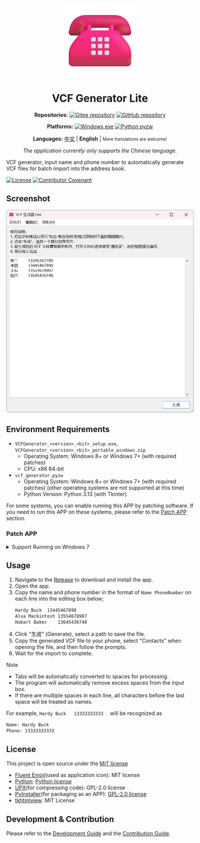<div align="center">
<img src="./docs/images/icon.png" width="192" alt="App icon" />

# VCF Generator Lite

**Repositories:**
[![Gitee repository](https://img.shields.io/badge/Gitee-repository-C71D23?logo=gitee)][RepositoryOnGitee]
[![GitHub repository](https://img.shields.io/badge/GitHub-repository-0969da?logo=github)][RepositoryOnGithub]

**Platforms:**
[![Windows exe](https://img.shields.io/badge/Windows-exe-0078D4?logo=windows)][ReleaseOnGitee]
[![Python pyzw](https://img.shields.io/badge/Python-pyzw-3776AB?logo=python&logoColor=f5f5f5)][ReleaseOnGitee]

**Languages:**
[中文](./README.zh.md) |
**English** |
<small>More translations are welcome!</small>

_The application currently only supports the Chinese language._

</div>

VCF generator, input name and phone number to automatically generate VCF files for batch import into the address book.

[![License](https://img.shields.io/github/license/HelloTool/VCFGeneratorLiteForTkinter)](./LICENSE)
[![Contributor Covenant](https://img.shields.io/badge/Contributor%20Covenant-2.1-4baaaa.svg)](./CODE_OF_CONDUCT.md)

## Screenshot

<img src="./docs/images/screenshots/Snipaste_2025-02-08_10-30-21.png" width="600" alt="Snipaste_2025-02-08_10-30-21.png" />

## Environment Requirements

- `VCFGenerator_<version>_<bit>_setup.exe`, `VCFGenerator_<version>_<bit>_portable_windows.zip`
  - Operating System: Windows 8+ or Windows 7+ (with required patches)
  - CPU: x86 64-bit
- `vcf_generator.pyzw`
  - Operating System: Windows 8+ or Windows 7+ (with required patches) (other operating systems are not supported at this time)
  - Python Version: Python 3.13 (with Tkinter)

For some systems, you can enable running this APP by patching software. If you need to run this APP on these systems, please refer to the [Patch APP](#patch-app) section.

### Patch APP

<details>
<summary>Support Running on Windows 7</summary>

1. Download `python313.dll` and `api-ms-win-core-path-l1-1-0.dll` compatible with Windows 7;
    - You can choose to download these two files from the [PythonWin7][PythonWin7RepositoryOnGithub] repository.
2. Install the software, go to the `_internal` directory in the installation folder, and overwrite the above two DLLs.

</details>

## Usage

1. Navigate to the [Release][ReleaseOnGithub] to download and install the app.
2. Open the app.
3. Copy the name and phone number in the format of `Name PhoneNumber` on each line into the editing box below;
    ```text
    Hardy Buck	13445467890
    Alva Mackintosh	13554678907
    Hobart Baker	13645436748
    ```
4. Click "生成" (Generate), select a path to save the file.
5. Copy the generated VCF file to your phone, select "Contacts" when opening the file, and then follow the prompts.
6. Wait for the import to complete.

> [!NOTE]
>
> - Tabs will be automatically converted to spaces for processing.
> - The program will automatically remove excess spaces from the input box.
> - If there are multiple spaces in each line, all characters before the last space will be treated as names.
>
> For example, ` Hardy Buck   13333333333   ` will be recognized as
>
> ```text
> Name: Hardy Buck
> Phone: 13333333333
> ```

## License

This project is open source under the [MIT license](./LICENSE)

- [Fluent Emoji](https://github.com/microsoft/fluentui-emoji)(used as application icon): MIT license
- [Python](https://www.python.org/): [Python license](https://docs.python.org/3/license.html)
- [UPX](https://upx.github.io/)(for compressing code): GPL-2.0 license
- [PyInstaller](https://pyinstaller.org/en/stable/)(for packaging as an APP): [GPL-2.0 license](https://pyinstaller.org/en/stable/license.html)
- [tkhtmlview](https://github.com/bauripalash/tkhtmlview): MIT License

## Development & Contribution

Please refer to the [Development Guide](./docs/dev/README.md) and the [Contribution Guide](./CONTRIBUTING.zh.md).

[RepositoryOnGitee]: https://gitee.com/HelloTool/VCFGeneratorLiteForTkinter/
[RepositoryOnGithub]: https://github.com/HelloTool/VCFGeneratorLiteForTkinter/
[ReleaseOnGitee]: https://gitee.com/HelloTool/VCFGeneratorLiteForTkinter/releases/latest
[ReleaseOnGithub]: https://github.com/HelloTool/VCFGeneratorLiteForTkinter/releases/latest
[PythonWin7RepositoryOnGithub]: https://github.com/adang1345/PythonWin7

